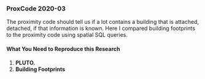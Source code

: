 <h3>ProxCode 2020-03</h3>

<p>The proximity code should tell us if a lot contains a building that
is attached, detached, if that information is known. Here I compared
building footprints to the proximity code using spatial SQL queries.</p>

<h4>What You Need to Reproduce this Research</h4>

<ol>
<li><strong>PLUTO.</strong></li>
<li><strong>Building Footprints</strong></li>
</ol>
